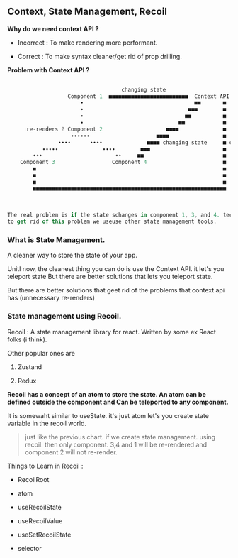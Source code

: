 ## **Context, State Management, Recoil**

**Why do we need context API ?**&#x20;

*   Incorrect : To make rendering more performant.&#x20;

*   Correct : To make syntax cleaner/get  rid of prop drilling.&#x20;

**Problem with Context API ?**

```javascript
                                                                                
                                    changing state                                            
                   Component 1  ■■■■■■■■■■■■■■■■■■■■■■■■■  Context API          
                       ∙                                   ■■       ■           
                       ∙                                 ■■■        ■           
                       ∙                                ■■          ■           
                       ∙                              ■■            ■           
      re-renders ? Component 2                    ■■■■              ■           
                    ∙∙∙∙∙∙                     ■■■■                 ■           
                ∙∙∙∙      ∙∙∙∙              ■■■■ changing state     ■ changing state.       
           ∙∙∙∙∙              ∙∙∙∙        ■■■                       ■           
        ∙∙∙                       ∙∙     ■■                         ■           
    Component 3                  Component 4                        ■           
        ■                                                           ■           
        ■                                                           ■           
        ■                                                           ■           
        ■■■■■■■■■■■■■■■■■■■■■■■■■■■■■■■■■■■■■■■■■■■■■■■■■■■■■■■■■■■■■           
                                                                                
                                                                                
                                                                                
The real problem is if the state schanges in component 1, 3, and 4. technically component 2 should not re-render. but in context api it also does. 
to get rid of this problem we useuse other state management tools. 

```

### What is State Management.

A cleaner way to store the state of your app.&#x20;

Unitl now, the cleanest thing you can do is use the Context API. it let's you teleport state But there are better solutions that lets you teleport  state.&#x20;

But there are better solutions that geet rid of the problems that context api has (unnecessary re-renders)

### State management using Recoil.&#x20;

Recoil : A state management library for react. Written by some ex React folks (i think).&#x20;

Other popular ones are&#x20;

1.  Zustand

2.  Redux

**Recoil has a concept of an atom to store the state. An atom can be defined outside the component and Can be teleported to any component.**&#x20;

It is somewaht similar to useState. it's just atom let's you create state variable in the recoil world.&#x20;

> just like the previous chart. if we create state management. using recoil. then only component. 3,4 and 1 will be re-rendered and component 2 will not re-render.&#x20;

Things to Learn in Recoil :

*   RecoilRoot

*   atom

*   useRecoilState

*   useRecoilValue

*   useSetRecoilState

*   selector



